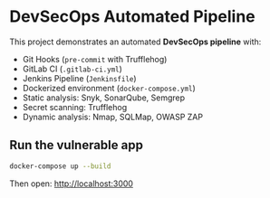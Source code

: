 # DevSecOps Automated Pipeline

This project demonstrates an automated **DevSecOps pipeline** with:

- Git Hooks (`pre-commit` with Trufflehog)
- GitLab CI (`.gitlab-ci.yml`)
- Jenkins Pipeline (`Jenkinsfile`)
- Dockerized environment (`docker-compose.yml`)
- Static analysis: Snyk, SonarQube, Semgrep
- Secret scanning: Trufflehog
- Dynamic analysis: Nmap, SQLMap, OWASP ZAP

## Run the vulnerable app

```bash
docker-compose up --build
```

Then open: [http://localhost:3000](http://localhost:3000)

